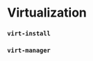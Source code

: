 # Virtualization

### `virt-install`


### `virt-manager`

## 
[virt-install]: #virt-install '`virt-install`&#10;Command-line tool for creating new KVM, Xen, or Linux container guests using the libvirt hypervisor management library'
[virt-manager]: #virt-manager '`virt-manager`&#10;Desktop tool for managing VMs, providing the ability to control the lifecycle of existing machines, provision new VMs and various types of store, manage virtual networks, access the graphical console of virtual machines, and view performance statistics.'